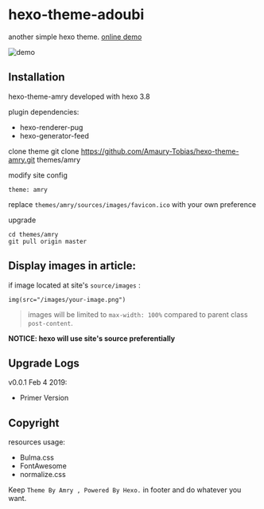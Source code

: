 # hexo-theme-adoubi

another simple hexo theme. [online demo](https://blog.amaurytq.me)

![demo](demo.png)

## Installation

hexo-theme-amry developed with hexo 3.8

plugin dependencies:

- hexo-renderer-pug
- hexo-generator-feed

clone theme
    git clone https://github.com/Amaury-Tobias/hexo-theme-amry.git themes/amry

modify site config

    theme: amry

replace `themes/amry/sources/images/favicon.ico` with your own preference

upgrade

    cd themes/amry
    git pull origin master


## Display images in article:

if image located at site's `source/images` :

    img(src="/images/your-image.png")

> images will be limited to `max-width: 100%` compared to parent class `post-content`.

**NOTICE: hexo will use site's source preferentially**

## Upgrade Logs

v0.0.1 Feb 4 2019:
- Primer Version 

## Copyright

resources usage:

- Bulma.css
- FontAwesome
- normalize.css

Keep `Theme By Amry , Powered By Hexo.` in footer and do whatever you want.

